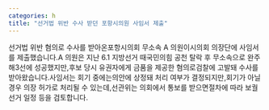 ```yaml
---
categories: h
title: "선거법 위반 수사 받던 포항시의원 사임서 제출"
---
```

선거법 위반 혐의로 수사를 받아온포항시의회 무소속 A 의원이시의회 의장단에 사임서를 제출했습니다.A 의원은 지난 6.1 지방선거 때국민의힘 공천 탈락 후 무소속으로 완주해3선에 성공했지만,후보 당시 유권자에게 금품을 제공한 혐의로검찰에 고발돼 수사를 받아왔습니다.사임서는 회기 중에는의안에 상정돼 처리 여부가 결정되지만,회기가 아닐 경우 의장 허가로 처리될 수 있는데,선관위는 의회에서 통보를 받으면절차에 따라 보궐선거 일정 등을 검토합니다.